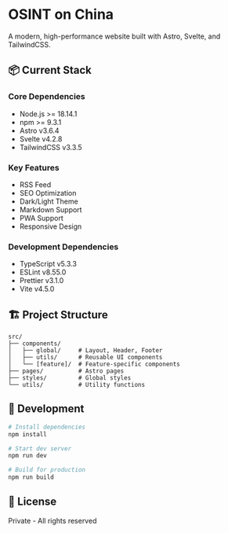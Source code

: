 # OSINT on China

A modern, high-performance website built with Astro, Svelte, and TailwindCSS.

## 📦 Current Stack

### Core Dependencies
- Node.js >= 18.14.1
- npm >= 9.3.1
- Astro v3.6.4
- Svelte v4.2.8
- TailwindCSS v3.3.5

### Key Features
- RSS Feed
- SEO Optimization
- Dark/Light Theme
- Markdown Support
- PWA Support
- Responsive Design

### Development Dependencies
- TypeScript v5.3.3
- ESLint v8.55.0
- Prettier v3.1.0
- Vite v4.5.0

## 🏗 Project Structure

```
src/
├── components/
│   ├── global/     # Layout, Header, Footer
│   ├── utils/      # Reusable UI components
│   └── [feature]/  # Feature-specific components
├── pages/          # Astro pages
├── styles/         # Global styles
└── utils/          # Utility functions
```

## 🔧 Development

```bash
# Install dependencies
npm install

# Start dev server
npm run dev

# Build for production
npm run build
```

## 📝 License

Private - All rights reserved
